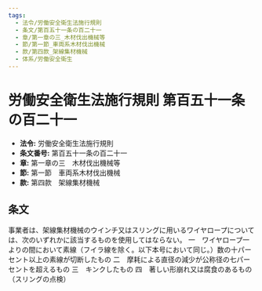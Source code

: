 ```yaml
---
tags:
  - 法令/労働安全衛生法施行規則
  - 条文/第百五十一条の百二十一
  - 章/第一章の三_木材伐出機械等
  - 節/第一節_車両系木材伐出機械
  - 款/第四款_架線集材機械
  - 体系/労働安全衛生
---
```

# 労働安全衛生法施行規則 第百五十一条の百二十一

- **法令:** 労働安全衛生法施行規則
- **条文番号:** 第百五十一条の百二十一
- **章:** 第一章の三　木材伐出機械等
- **節:** 第一節　車両系木材伐出機械
- **款:** 第四款　架線集材機械

## 条文
事業者は、架線集材機械のウインチ又はスリングに用いるワイヤロープについては、次のいずれかに該当するものを使用してはならない。
一　ワイヤロープ一よりの間において素線（フイラ線を除く。以下本号において同じ。）数の十パーセント以上の素線が切断したもの
二　摩耗による直径の減少が公称径の七パーセントを超えるもの
三　キンクしたもの
四　著しい形崩れ又は腐食のあるもの
（スリングの点検）

